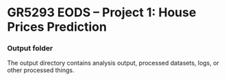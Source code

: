 # GR5293 EODS – Project 1:  House Prices Prediction

### Output folder

The output directory contains analysis output, processed datasets, logs, or other processed things.

